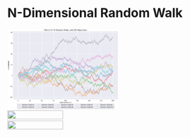 # N-Dimensional Random Walk

<img src="https://raw.githubusercontent.com/stevens97/ND_Random_Walk/main/1D_Random_Walk.png" width="50%" height="50%">
<img src="https://raw.githubusercontent.com/stevens97/Poisson_Laplace_Equations3D/main/Line_Charge_Field.png" width="50%" height="50%">
<img src="https://raw.githubusercontent.com/stevens97/Poisson_Laplace_Equations3D/main/Point_Charge_Field.png" width="50%" height="50%">
